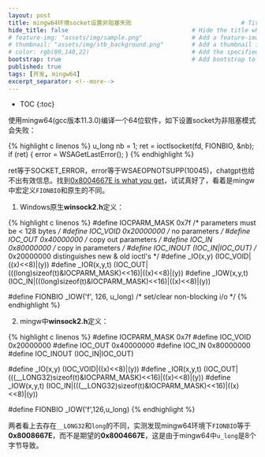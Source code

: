 ```yaml
---
layout: post
title: mingw64环境socket设置非阻塞失败                               # Title of the page
hide_title: false                                   # Hide the title when displaying the post, but shown in lists of posts
# feature-img: "assets/img/sample.png"              # Add a feature-image to the post
# thumbnail: "assets/img/stb_background.png"        # Add a thumbnail image on blog view
# color: rgb(80,140,22)                             # Add the specified color as feature image, and change link colors in post
bootstrap: true                                     # Add bootstrap to the page
published: true
tags: [开发, mingw64]
excerpt_separator: <!--more-->
---
```


<!--more-->
* TOC
{:toc}

使用mingw64(gcc版本11.3.0)编译一个64位软件，如下设置socket为非阻塞模式会失败：

{% highlight c linenos %}
u_long nb = 1;
ret = ioctlsocket(fd, FIONBIO, &nb);
if (ret) {
    error = WSAGetLastError();
}
{% endhighlight %}

ret等于SOCKET_ERROR，error等于WSAEOPNOTSUPP(10045)，chatgpt也给不出有效信息。找到[0x8004667E is what you get](https://stackoverflow.com/a/16185001/4065645)，试试真好了，看着是mingw中宏定义`FIONBIO`和原生的不同。

1. Windows原生**winsock2.h**定义：

{% highlight c linenos %}
#define IOCPARM_MASK    0x7f            /* parameters must be < 128 bytes */
#define IOC_VOID        0x20000000      /* no parameters */
#define IOC_OUT         0x40000000      /* copy out parameters */
#define IOC_IN          0x80000000      /* copy in parameters */
#define IOC_INOUT       (IOC_IN|IOC_OUT)
                                        /* 0x20000000 distinguishes new &
                                           old ioctl's */
#define _IO(x,y)        (IOC_VOID|((x)<<8)|(y))
#define _IOR(x,y,t)     (IOC_OUT|(((long)sizeof(t)&IOCPARM_MASK)<<16)|((x)<<8)|(y))
#define _IOW(x,y,t)     (IOC_IN|(((long)sizeof(t)&IOCPARM_MASK)<<16)|((x)<<8)|(y))

#define FIONBIO         _IOW('f', 126, u_long) /* set/clear non-blocking i/o */
{% endhighlight %}

2. mingw中**winsock2.h**定义：

{% highlight c linenos %}
#define IOCPARM_MASK 0x7f
#define IOC_VOID 0x20000000
#define IOC_OUT 0x40000000
#define IOC_IN 0x80000000
#define IOC_INOUT (IOC_IN|IOC_OUT)

#define _IO(x,y) (IOC_VOID|((x)<<8)|(y))
#define _IOR(x,y,t) (IOC_OUT|(((__LONG32)sizeof(t)&IOCPARM_MASK)<<16)|((x)<<8)|(y))
#define _IOW(x,y,t) (IOC_IN|(((__LONG32)sizeof(t)&IOCPARM_MASK)<<16)|((x)<<8)|(y))

#define FIONBIO _IOW('f',126,u_long)
{% endhighlight %}

两者看上去存在`__LONG32`和`long`的不同，实测发现mingw64环境下`FIONBIO`等于**0x8008667E**，而不是期望的**0x8004667E**，这是由于mingw64中`u_long`是8个字节导致。